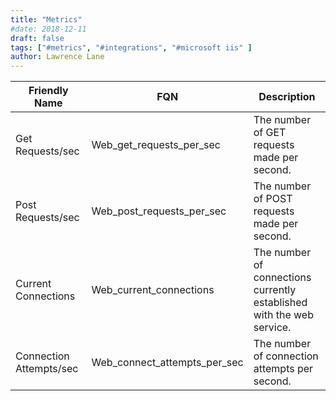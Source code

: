 ```yaml
---
title: "Metrics"
#date: 2018-12-11
draft: false
tags: ["#metrics", "#integrations", "#microsoft iis" ]
author: Lawrence Lane
---
```

| Friendly Name           | FQN                          | Description                                                           |
|-------------------------|------------------------------|-----------------------------------------------------------------------|
| Get Requests/sec        | Web_get_requests_per_sec     | The number of GET requests made per second.                           |
| Post Requests/sec       | Web_post_requests_per_sec    | The number of POST requests made per second.                          |
| Current Connections     | Web_current_connections      | The number of connections currently established with the web service. |
| Connection Attempts/sec | Web_connect_attempts_per_sec | The number of connection attempts per second.                         |
